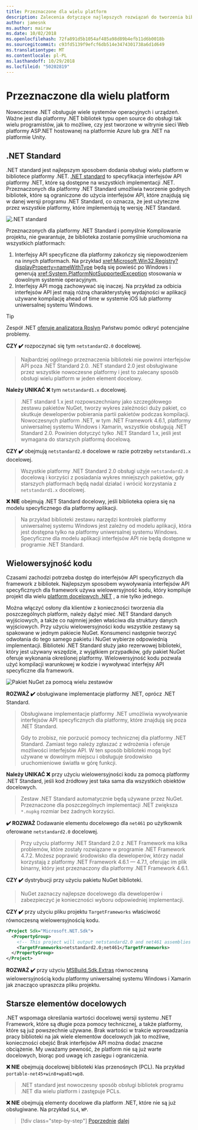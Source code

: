 ```yaml
---
title: Przeznaczone dla wielu platform
description: Zalecenia dotyczące najlepszych rozwiązań do tworzenia bibliotek .NET między platformami.
author: jamesnk
ms.author: mairaw
ms.date: 10/02/2018
ms.openlocfilehash: 72fa891d5b1054af485a98d89b4efb11d6b0018b
ms.sourcegitcommit: c93fd5139f9efcf6db514e3474301738a6d1d649
ms.translationtype: MT
ms.contentlocale: pl-PL
ms.lasthandoff: 10/29/2018
ms.locfileid: "50202819"
---
```

# <a name="cross-platform-targeting"></a>Przeznaczone dla wielu platform

Nowoczesne .NET obsługuje wiele systemów operacyjnych i urządzeń. Ważne jest dla platformy .NET bibliotek typu open source do obsługi tak wielu programistów, jak to możliwe, czy jest tworzone w witrynie sieci Web platformy ASP.NET hostowanej na platformie Azure lub gra .NET na platformie Unity.

## <a name="net-standard"></a>.NET Standard

.NET standard jest najlepszym sposobem dodania obsługi wielu platform w bibliotece platformy .NET. [.NET standard](../net-standard.md) to specyfikacja interfejsów API platformy .NET, które są dostępne na wszystkich implementacji .NET. Przeznaczonych dla platformy .NET Standard umożliwia tworzenie godnych bibliotek, które są ograniczone do użycia interfejsów API, które znajdują się w danej wersji programu .NET Standard, co oznacza, że jest użyteczne przez wszystkie platformy, które implementują tę wersję .NET Standard.

![.NET standard](./media/cross-platform-targeting/platforms-netstandard.png ".NET Standard")

Przeznaczonych dla platformy .NET Standard i pomyślnie Kompilowanie projektu, nie gwarantuje, że biblioteka zostanie pomyślnie uruchomiona na wszystkich platformach:

1. Interfejsy API specyficzne dla platformy zakończy się niepowodzeniem na innych platformach. Na przykład <xref:Microsoft.Win32.Registry?displayProperty=nameWithType> będą się powieść po Windows i generują <xref:System.PlatformNotSupportedException> stosowania w dowolnym systemie operacyjnym.
2. Interfejsy API mogą zachowywać się inaczej. Na przykład za odbicia interfejsów API jest mają różną charakterystykę wydajności w aplikacji używane kompilację ahead of time w systemie iOS lub platformy uniwersalnej systemu Windows.

> [!TIP]
> Zespół .NET [oferuje analizatora Roslyn](../analyzers/api-analyzer.md) Państwu pomóc odkryć potencjalne problemy.

**CZY ✔️** rozpoczynać się tym `netstandard2.0` docelowej.

> Najbardziej ogólnego przeznaczenia biblioteki nie powinni interfejsów API poza .NET Standard 2.0. .NET standard 2.0 jest obsługiwane przez wszystkie nowoczesne platformy i jest to zalecany sposób obsługi wielu platform w jeden element docelowy.

**Należy UNIKAĆ ❌** tym `netstandard1.x` docelowej.

> .NET standard 1.x jest rozpowszechniany jako szczegółowego zestawu pakietów NuGet, tworzy wykres zależności duży pakiet, co skutkuje deweloperów pobierania partii pakietów podczas kompilacji. Nowoczesnych platform .NET, w tym .NET Framework 4.6.1, platformy uniwersalnej systemu Windows i Xamarin, wszystkie obsługują .NET Standard 2.0. Powinien dotyczyć tylko .NET Standard 1.x, jeśli jest wymagana do starszych platformą docelową.

**CZY ✔️** obejmują `netstandard2.0` docelowe w razie potrzeby `netstandard1.x` docelowej.

> Wszystkie platformy .NET Standard 2.0 obsługi użyje `netstandard2.0` docelową i korzyści z posiadania wykres mniejszych pakietów, gdy starszych platformach będą nadal działać i wrócić korzystania z `netstandard1.x` docelowej.

**❌ NIE** obejmują .NET Standard docelowy, jeśli biblioteka opiera się na modelu specyficznego dla platformy aplikacji.

> Na przykład biblioteki zestawu narzędzi kontrolek platformy uniwersalnej systemu Windows jest zależny od modelu aplikacji, która jest dostępna tylko na platformy uniwersalnej systemu Windows. Specyficzne dla modelu aplikacji interfejsów API nie będą dostępne w programie .NET Standard.

## <a name="multi-targeting"></a>Wielowersyjność kodu

Czasami zachodzi potrzeba dostęp do interfejsów API specyficznych dla framework z bibliotek. Najlepszym sposobem wywoływania interfejsów API specyficznych dla framework używa wielowersyjność kodu, który kompiluje projekt dla wielu [platform docelowych .NET](../frameworks.md) , a nie tylko jednego.

Można włączyć osłony dla klientów z konieczności tworzenia dla poszczególnych platform, należy dążyć mieć .NET Standard danych wyjściowych, a także co najmniej jeden właściwa dla struktury danych wyjściowych. Przy użyciu wielowersyjności kodu wszystkie zestawy są spakowane w jednym pakiecie NuGet. Konsumenci następnie tworzyć odwołania do tego samego pakietu i NuGet wybierze odpowiednią implementacji. Biblioteki .NET Standard służy jako rezerwowej biblioteki, który jest używany wszędzie, z wyjątkiem przypadków, gdy pakiet NuGet oferuje wykonania określonej platformy. Wielowersyjność kodu pozwala użyć kompilacji warunkowej w kodzie i wywoływać interfejsy API specyficzne dla framework.

![Pakiet NuGet za pomocą wielu zestawów](./media/cross-platform-targeting/nuget-package-multiple-assemblies.png "pakietu NuGet wraz z wielu zestawów")

**ROZWAŻ ✔️** obsługiwane implementacje platformy .NET, oprócz .NET Standard.

> Obsługiwane implementacje platformy .NET umożliwia wywoływanie interfejsów API specyficznych dla platformy, które znajdują się poza .NET Standard.
>
> Gdy to zrobisz, nie porzucić pomocy technicznej dla platformy .NET Standard. Zamiast tego należy zgłaszać z wdrożenia i oferuje możliwości interfejsów API. W ten sposób biblioteki mogą być używane w dowolnym miejscu i obsługuje środowisko uruchomieniowe światła w górę funkcji.

**Należy UNIKAĆ ❌** przy użyciu wielowersyjności kodu za pomocą platformy .NET Standard, jeśli kod źródłowy jest taka sama dla wszystkich obiektów docelowych.

> Zestaw .NET Standard automatycznie będą używane przez NuGet. Przeznaczone dla poszczególnych implementacji .NET zwiększa `*.nupkg` rozmiar bez żadnych korzyści.

**✔️ ROZWAŻ** Dodawanie elementu docelowego dla `net461` po użytkownik oferowane `netstandard2.0` docelowej. 

> Przy użyciu platformy .NET Standard 2.0 z .NET Framework ma kilka problemów, które zostały rozwiązane w programie .NET Framework 4.7.2. Możesz poprawić środowisko dla deweloperów, którzy nadal korzystają z platformy .NET Framework 4.6.1 — 4.7.1, oferując im plik binarny, który jest przeznaczony dla platformy .NET Framework 4.6.1.

**CZY ✔️** dystrybucji przy użyciu pakietu NuGet biblioteki.

> NuGet zaznaczy najlepsze docelowego dla deweloperów i zabezpieczyć je konieczności wyboru odpowiedniej implementacji.

**CZY ✔️** przy użyciu pliku projektu `TargetFrameworks` właściwość równoczesną wielowersyjnością kodu.

```xml
<Project Sdk="Microsoft.NET.Sdk">
  <PropertyGroup>
    <!-- This project will output netstandard2.0 and net461 assemblies -->
    <TargetFrameworks>netstandard2.0;net461</TargetFrameworks>
  </PropertyGroup>
</Project>
```

**ROZWAŻ ✔️** przy użyciu [MSBuild.Sdk.Extras](https://github.com/onovotny/MSBuildSdkExtras) równoczesną wielowersyjnością kodu platformy uniwersalnej systemu Windows i Xamarin jak znacząco upraszcza pliku projektu.

## <a name="older-targets"></a>Starsze elementów docelowych

.NET wspomaga określania wartości docelowej wersji systemu .NET Framework, które są długie poza pomocy technicznej, a także platformy, które są już powszechnie używane. Brak wartości w trakcie wprowadzania pracy biblioteki na jak wiele elementów docelowych jak to możliwe, konieczności obejść Brak interfejsów API można dodać znaczne obciążenie. My uważamy pewność, że platform nie są już warte docelowych, biorąc pod uwagę ich zasięgu i ograniczenia.

**❌ NIE** obejmują docelowej biblioteki klas przenośnych (PCL). Na przykład `portable-net45+win8+wpa81+wp8`.

> .NET standard jest nowoczesny sposób obsługi bibliotek programu .NET dla wielu platform i zastępuje PCLs.

**❌ NIE** obejmują elementy docelowe dla platform .NET, które nie są już obsługiwane. Na przykład `SL4`, `WP`.

>[!div class="step-by-step"]
[Poprzednie](./get-started.md)
[dalej](./strong-naming.md)
